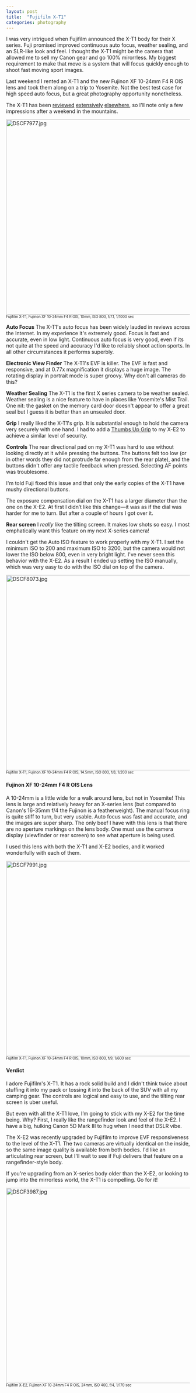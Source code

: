 ```yaml
---
layout: post
title:  "Fujifilm X-T1"
categories: photography
---
```

I was very intrigued when Fujifilm announced the X-T1 body for their X series. 
Fuji promised improved continuous auto focus, weather sealing, and an SLR-like 
look and feel.
I thought the X-T1 might be the camera that allowed me to sell my
Canon gear and go 100% mirorrless.
My biggest requirement to make that move is a system that will focus
quickly enough to shoot fast moving sport images.

Last weekend I rented an X-T1 and the new Fujinon XF 10-24mm F4 R OIS lens and
took them along on a trip to Yosemite.
Not the best test case for high speed auto focus, but a great photography
opportunity nonetheless.

The X-T1 has been 
[reviewed](http://www.lonelyspeck.com/fujifilm-x-t1-review/) [extensively](http://www.imaging-resource.com/PRODS/fuji-x-t1/fuji-x-t1A.HTM) 
[elsewhere](http://www.dpreview.com/reviews/fujifilm-x-t1), 
so I'll note only a few impressions after a weekend in the mountains.

<a href="https://www.flickr.com/photos/41695401@N00/14342360657" title="DSCF7977.jpg by Rob Enns, on Flickr"><img src="https://farm3.staticflickr.com/2904/14342360657_192117dc28_c.jpg" width="800" height="534" alt="DSCF7977.jpg"></a>
<small><small>Fujifilm X-T1, Fujinon XF 10-24mm F4 R OIS, 10mm, ISO 800, f/7.1, 1/1000 sec</small></small><br />

**Auto Focus**
The X-T1's auto focus has been widely lauded in reviews across the Internet.
In my experience it's extremely good. Focus is fast and accurate, even in low light.
Continuous auto focus is very good, even if its not quite at the speed and accuracy I'd like
to reliably shoot action sports.
In all other circumstances it performs superbly.

**Electronic View Finder**
The X-T1's EVF is killer. The EVF is fast and responsive, and at 0.77x magnification it displays a huge image. 
The rotating display in portrait mode is super groovy. Why don't all cameras do this?

**Weather Sealing**
The X-T1 is the first X series camera to be weather sealed. Weather sealing is a nice feature to have in places like Yosemite's Mist Trail. One nit: the gasket on the memory card door doesn't appear to offer a great seal but I guess it is better than an unsealed door.

**Grip**
I really liked the X-T1's grip. It is substantial enough to hold the camera very securely with one hand. I had to add a [Thumbs Up Grip](http://amzn.com/B00D86UQWK) to my X-E2 to achieve a similar level of security.

**Controls**
The rear directional pad on my X-T1 was hard to use without looking directly at it while pressing the buttons. The buttons felt too low (or in other words they did not protrude far enough from the rear plate), and the buttons didn't offer any tactile feedback when pressed.
Selecting AF points was troublesome.

I'm told Fuji fixed this issue and that only the early copies of the X-T1 have mushy directional buttons.

The exposure compensation dial on the X-T1 has a larger diameter than the one on the X-E2. At first I didn’t like this change—it was as if the dial was harder for me to turn. But after a couple of hours I got over it.

**Rear screen** I *really* like the tilting screen. It makes low shots so easy. I most emphatically want this feature on my next X-series camera!

I couldn't get the Auto ISO feature to work properly with my X-T1.
I set the minimum ISO to 200 and maximum ISO to 3200, but the camera would 
not lower the ISO below 800, even in very bright light.
I've never seen this behavior with the X-E2.
As a result I ended up setting the ISO manually, which was very easy to do with
the ISO dial on top of the camera.

<a href="https://www.flickr.com/photos/41695401@N00/14525425101" title="DSCF8073.jpg by Rob Enns, on Flickr"><img src="https://farm3.staticflickr.com/2905/14525425101_94ba149bcb_c.jpg" width="800" height="534" alt="DSCF8073.jpg"></a>
<small><small>Fujifilm X-T1, Fujinon XF 10-24mm F4 R OIS, 14.5mm, ISO 800, f/8, 1/200 sec</small></small><br />

#### Fujinon XF 10-24mm F4 R OIS Lens
A 10-24mm is a little wide for a walk around lens, but not in Yosemite!
This lens is large and relatively heavy for an X-series lens (but compared
to Canon's 16-35mm f/4 the Fujinon is a featherweight).
The manual focus ring is quite stiff to turn, but very usable.
Auto focus was fast and accurate, and the images are super sharp.
The only beef I have with this lens is that there are no aperture markings
on the lens body.
One must use the camera display (viewfinder or rear screen) to see
what aperture is being used.

I used this lens with both the X-T1 and X-E2 bodies, and it worked wonderfully with each of them.

<a href="https://www.flickr.com/photos/41695401@N00/14342172230" title="DSCF7991.jpg by Rob Enns, on Flickr"><img src="https://farm3.staticflickr.com/2909/14342172230_1052995579_c.jpg" width="800" height="534" alt="DSCF7991.jpg"></a>
<small><small>Fujifilm X-T1, Fujinon XF 10-24mm F4 R OIS, 10mm, ISO 800, f/9, 1/600 sec</small></small><br />

#### Verdict

I adore Fujifilm's X-T1. It has a rock solid build and I didn't think twice about stuffing it into my pack or tossing it into the back of the SUV with all my camping gear. 
The controls are logical and easy to use, and the tilting rear screen is uber
useful.

But even with all the X-T1 love, I’m going to stick with my X-E2 for the time being. 
Why? First, I really like the rangefinder look and feel of the X-E2. 
I have a big, hulking Canon 5D Mark III to hug when I need that DSLR vibe.

The X-E2 was recently upgraded by Fujifilm to improve EVF responsiveness to the level of the  X-T1.
The two cameras are virtually identical on the inside, so the same image quality is
available from both bodies.
I'd like an articulating rear screen, but I'll wait to see if Fuji delivers
that feature on a rangefinder-style body.

If you're upgrading from an X-series body older than the X-E2, or looking to jump into the mirrorless world, the X-T1 is compelling. Go for it!

<a href="https://www.flickr.com/photos/41695401@N00/14342241588" title="DSCF3987.jpg by Rob Enns, on Flickr"><img src="https://farm6.staticflickr.com/5528/14342241588_67298495bc_c.jpg" width="800" height="534" alt="DSCF3987.jpg"></a>
<small><small>Fujifilm X-E2, Fujinon XF 10-24mm F4 R OIS, 24mm, ISO 400, f/4, 1/170 sec</small></small><br />